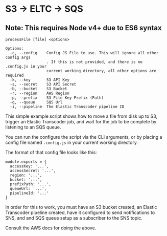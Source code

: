 # S3 -> ELTC -> SQS

## Note: This requires Node v4+ due to ES6 syntax

```
processFile [file] <options>

Options:
  -c, --config    Config JS File to use. This will ignore all other config args
                  . If this is not provided, and there is no .config.js in your
                  current working directory, all other options are required
  -k, --key       S3 API Key
  -s, --secret    S3 API Secret
  -b, --bucket    S3 Bucket
  -r, --region    AWS Region
  -p, --prefix    S3 File Key Prefix (Path)
  -q, --queue     SQS Url
  -i, --pipeline  The Elastic Transcoder pipeline ID
```

This simple example script shows how to move a file from disk up to S3, trigger an Elastic Transcoder job, and wait for the job to be complete by listening to an SQS queue.

You can run the configure the script via the CLI arguments, or by placing a config file named `.config.js` in your current working directory.

The format of that config file looks like this:

```
module.exports = {
  accessKey: '...',
  accessSecret: '...',
  region: '...',
  bucket: '...',
  prefixPath: '...',
  queueUrl: '...',
  pipelineId: '...'
}
```

In order for this to work, you must have an S3 bucket created, an Elastic Transcoder pipeline created, have it configured to send notifications to SNS, and and SQS queue setup as a subscriber to the SNS topic.

Consult the AWS docs for doing the above.
